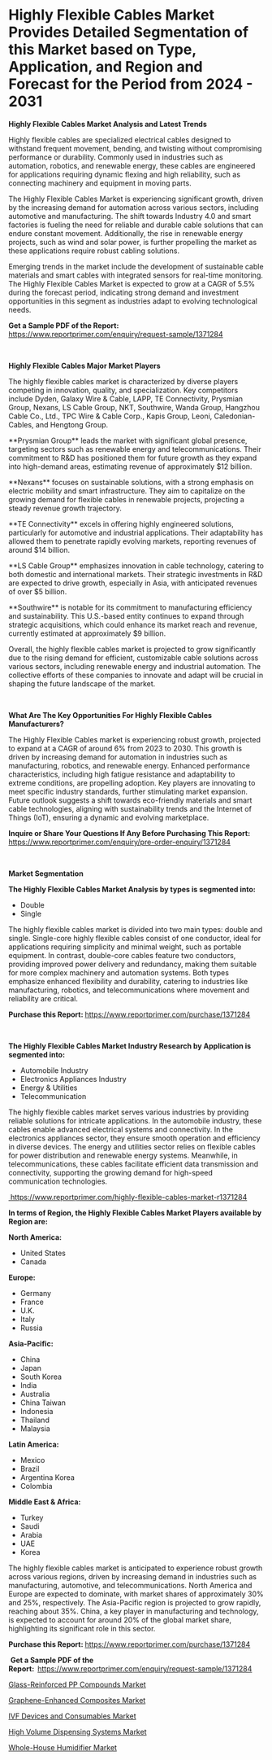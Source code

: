 <p><h1>Highly Flexible Cables Market Provides Detailed Segmentation of this Market based on Type, Application, and Region and Forecast for the Period from 2024 - 2031</h1></p><p><strong>Highly Flexible Cables Market Analysis and Latest Trends</strong></p>
<p><p>Highly flexible cables are specialized electrical cables designed to withstand frequent movement, bending, and twisting without compromising performance or durability. Commonly used in industries such as automation, robotics, and renewable energy, these cables are engineered for applications requiring dynamic flexing and high reliability, such as connecting machinery and equipment in moving parts.</p><p>The Highly Flexible Cables Market is experiencing significant growth, driven by the increasing demand for automation across various sectors, including automotive and manufacturing. The shift towards Industry 4.0 and smart factories is fueling the need for reliable and durable cable solutions that can endure constant movement. Additionally, the rise in renewable energy projects, such as wind and solar power, is further propelling the market as these applications require robust cabling solutions.</p><p>Emerging trends in the market include the development of sustainable cable materials and smart cables with integrated sensors for real-time monitoring. The Highly Flexible Cables Market is expected to grow at a CAGR of 5.5% during the forecast period, indicating strong demand and investment opportunities in this segment as industries adapt to evolving technological needs.</p></p>
<p><strong>Get a Sample PDF of the Report:&nbsp;</strong> <a href="https://www.reportprimer.com/enquiry/request-sample/1371284">https://www.reportprimer.com/enquiry/request-sample/1371284</a></p>
<p>&nbsp;</p>
<p><strong>Highly Flexible Cables Major Market Players</strong></p>
<p><p>The highly flexible cables market is characterized by diverse players competing in innovation, quality, and specialization. Key competitors include Dyden, Galaxy Wire & Cable, LAPP, TE Connectivity, Prysmian Group, Nexans, LS Cable Group, NKT, Southwire, Wanda Group, Hangzhou Cable Co., Ltd., TPC Wire & Cable Corp., Kapis Group, Leoni, Caledonian-Cables, and Hengtong Group.</p><p>**Prysmian Group** leads the market with significant global presence, targeting sectors such as renewable energy and telecommunications. Their commitment to R&D has positioned them for future growth as they expand into high-demand areas, estimating revenue of approximately $12 billion.</p><p>**Nexans** focuses on sustainable solutions, with a strong emphasis on electric mobility and smart infrastructure. They aim to capitalize on the growing demand for flexible cables in renewable projects, projecting a steady revenue growth trajectory.</p><p>**TE Connectivity** excels in offering highly engineered solutions, particularly for automotive and industrial applications. Their adaptability has allowed them to penetrate rapidly evolving markets, reporting revenues of around $14 billion.</p><p>**LS Cable Group** emphasizes innovation in cable technology, catering to both domestic and international markets. Their strategic investments in R&D are expected to drive growth, especially in Asia, with anticipated revenues of over $5 billion.</p><p>**Southwire** is notable for its commitment to manufacturing efficiency and sustainability. This U.S.-based entity continues to expand through strategic acquisitions, which could enhance its market reach and revenue, currently estimated at approximately $9 billion.</p><p>Overall, the highly flexible cables market is projected to grow significantly due to the rising demand for efficient, customizable cable solutions across various sectors, including renewable energy and industrial automation. The collective efforts of these companies to innovate and adapt will be crucial in shaping the future landscape of the market.</p></p>
<p>&nbsp;</p>
<p><strong>What Are The Key Opportunities For Highly Flexible Cables Manufacturers?</strong></p>
<p><p>The Highly Flexible Cables market is experiencing robust growth, projected to expand at a CAGR of around 6% from 2023 to 2030. This growth is driven by increasing demand for automation in industries such as manufacturing, robotics, and renewable energy. Enhanced performance characteristics, including high fatigue resistance and adaptability to extreme conditions, are propelling adoption. Key players are innovating to meet specific industry standards, further stimulating market expansion. Future outlook suggests a shift towards eco-friendly materials and smart cable technologies, aligning with sustainability trends and the Internet of Things (IoT), ensuring a dynamic and evolving marketplace.</p></p>
<p><strong>Inquire or Share Your Questions If Any Before Purchasing This Report:</strong> <a href="https://www.reportprimer.com/enquiry/pre-order-enquiry/1371284">https://www.reportprimer.com/enquiry/pre-order-enquiry/1371284</a></p>
<p>&nbsp;</p>
<p><strong>Market Segmentation</strong></p>
<p><strong>The Highly Flexible Cables Market Analysis by types is segmented into:</strong></p>
<p><ul><li>Double</li><li>Single</li></ul></p>
<p><p>The highly flexible cables market is divided into two main types: double and single. Single-core highly flexible cables consist of one conductor, ideal for applications requiring simplicity and minimal weight, such as portable equipment. In contrast, double-core cables feature two conductors, providing improved power delivery and redundancy, making them suitable for more complex machinery and automation systems. Both types emphasize enhanced flexibility and durability, catering to industries like manufacturing, robotics, and telecommunications where movement and reliability are critical.</p></p>
<p><strong>Purchase this Report:&nbsp;</strong><a href="https://www.reportprimer.com/purchase/1371284">https://www.reportprimer.com/purchase/1371284</a></p>
<p>&nbsp;</p>
<p><strong>The Highly Flexible Cables Market Industry Research by Application is segmented into:</strong></p>
<p><ul><li>Automobile Industry</li><li>Electronics Appliances Industry</li><li>Energy & Utilities</li><li>Telecommunication</li></ul></p>
<p><p>The highly flexible cables market serves various industries by providing reliable solutions for intricate applications. In the automobile industry, these cables enable advanced electrical systems and connectivity. In the electronics appliances sector, they ensure smooth operation and efficiency in diverse devices. The energy and utilities sector relies on flexible cables for power distribution and renewable energy systems. Meanwhile, in telecommunications, these cables facilitate efficient data transmission and connectivity, supporting the growing demand for high-speed communication technologies.</p></p>
<p><a href="https://www.reportprimer.com/highly-flexible-cables-market-r1371284">&nbsp;https://www.reportprimer.com/highly-flexible-cables-market-r1371284</a></p>
<p><strong>In terms of Region, the Highly Flexible Cables Market Players available by Region are:</strong></p>
<p>
    <p> <strong> North America: </strong>
        <ul>
            <li>United States</li>
            <li>Canada</li>
        </ul>
        </p> 
    <p> <strong> Europe: </strong>
        <ul>
            <li>Germany</li>
            <li>France</li>
            <li>U.K.</li>
            <li>Italy</li>
            <li>Russia</li>
        </ul>
        </p> 
    <p> <strong> Asia-Pacific: </strong>
        <ul>
            <li>China</li>
            <li>Japan</li>
            <li>South Korea</li>
            <li>India</li>
            <li>Australia</li>
            <li>China Taiwan</li>
            <li>Indonesia</li>
            <li>Thailand</li>
            <li>Malaysia</li>
        </ul>
        </p> 
    <p> <strong> Latin America: </strong>
        <ul>
            <li>Mexico</li>
            <li>Brazil</li>
            <li>Argentina Korea</li>
            <li>Colombia</li>
        </ul>
        </p> 
    <p> <strong> Middle East & Africa: </strong>
        <ul>
            <li>Turkey</li>
            <li>Saudi</li>
            <li>Arabia</li>
            <li>UAE</li>
            <li>Korea</li>
        </ul>
    </p>
    </p>
<p><p>The highly flexible cables market is anticipated to experience robust growth across various regions, driven by increasing demand in industries such as manufacturing, automotive, and telecommunications. North America and Europe are expected to dominate, with market shares of approximately 30% and 25%, respectively. The Asia-Pacific region is projected to grow rapidly, reaching about 35%. China, a key player in manufacturing and technology, is expected to account for around 20% of the global market share, highlighting its significant role in this sector.</p></p>
<p><strong>Purchase this Report: </strong><a href="https://www.reportprimer.com/purchase/1371284">https://www.reportprimer.com/purchase/1371284</a></p>
<p>&nbsp;<strong>Get a Sample PDF of the Report:&nbsp;&nbsp;</strong><a href="https://www.reportprimer.com/enquiry/request-sample/1371284">https://www.reportprimer.com/enquiry/request-sample/1371284</a></p>
<p><strong></strong></p>
<p><p><a href="https://issuu.com/reportprime-2/docs/glass-reinforced-pp-compounds-marke_f5cc2370b94e7f">Glass-Reinforced PP Compounds Market</a></p><p><a href="https://issuu.com/reportprime-2/docs/graphene-enhanced-composites-market_0baca2a715e84b">Graphene-Enhanced Composites Market</a></p><p><a href="https://www.linkedin.com/pulse/global-ivf-devices-consumables-market-focus-application-bicfc">IVF Devices and Consumables Market</a></p><p><a href="https://www.linkedin.com/pulse/global-high-volume-dispensing-systems-market-size-expected-bbqwc">High Volume Dispensing Systems Market</a></p><p><a href="https://medium.com/@krdamani25/whole-house-humidifier-market-overview-regional-outlook-and-competitive-strategies-on-whole-house-0f0f73122147?postPublishedType=repub">Whole-House Humidifier Market</a></p></p>
